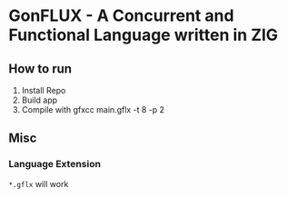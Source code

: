 # GonFLUX - A Concurrent and Functional Language written in ZIG

## How to run 

1. Install Repo
2. Build app
3. Compile with gfxcc main.gflx -t 8 -p 2


## Misc

### Language Extension

`*.gflx` will work
